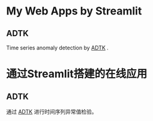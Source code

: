 

# My Web Apps by Streamlit

## ADTK

Time series anomaly detection by [ADTK](https://adtk.readthedocs.io/en/stable/) .





# 通过Streamlit搭建的在线应用

## ADTK

通过 [ADTK](https://adtk.readthedocs.io/en/stable/) 进行时间序列异常值检验。

